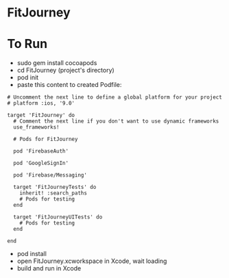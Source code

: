 # FitJourney
# To Run
* sudo gem install cocoapods
* cd FitJourney (project's directory)
* pod init
* paste this content to created Podfile:<br>
``` 
# Uncomment the next line to define a global platform for your project
# platform :ios, '9.0'

target 'FitJourney' do
  # Comment the next line if you don't want to use dynamic frameworks
  use_frameworks!

  # Pods for FitJourney

  pod 'FirebaseAuth'
  
  pod 'GoogleSignIn'
  
  pod 'Firebase/Messaging'

  target 'FitJourneyTests' do
    inherit! :search_paths
    # Pods for testing
  end

  target 'FitJourneyUITests' do
    # Pods for testing
  end

end 
```
* pod install
* open FitJourney.xcworkspace in Xcode, wait loading
* build and run in Xcode
